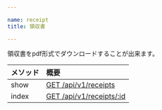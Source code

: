 ```yaml
---

name: receipt
title: 領収書

---
```


領収書をpdf形式でダウンロードすることが出来ます。

|メソッド|概要|
|:---|:---|
|show|[GET /api/v1/receipts](#receipt_show)|
|index|[GET /api/v1/receipts/:id](#receipt_index)|